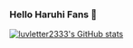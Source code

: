 ### Hello Haruhi Fans 👋

[![luvletter2333's GitHub stats](https://github-readme-stats.vercel.app/api?username=luvletter2333&count_private=true)](https://github.com/luvletter2333)


<!--
**luvletter2333/luvletter2333** is a ✨ _special_ ✨ repository because its `README.md` (this file) appears on your GitHub profile.

Here are some ideas to get you started:

- 🔭 I’m currently working on ...
- 🌱 I’m currently learning ...
- 👯 I’m looking to collaborate on ...
- 🤔 I’m looking for help with ...
- 💬 Ask me about ...
- 📫 How to reach me: ...
- 😄 Pronouns: ...
- ⚡ Fun fact: ...
-->
